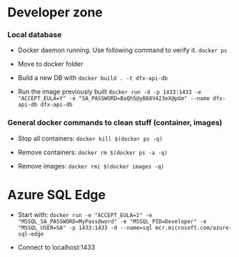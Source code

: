 # Developer zone

### Local database 

- Docker daemon running. Use following command to verify it.
`docker ps`

- Move to docker folder
- Build a new DB with
`docker build . -t dfx-api-db`

- Run the image previously built
`docker run -d -p 1433:1433 -e "ACCEPT_EULA=Y" -e "SA_PASSWORD=BaQh5@yB68V423eX@pGm" --name dfx-api-db dfx-api-db`

### General docker commands to clean stuff (container, images)

- Stop all containers:
`docker kill $(docker ps -q)`

- Remove containers:
`docker rm $(docker ps -a -q)`

- Remove images:
`docker rmi $(docker images -q)`

# Azure SQL Edge

- Start with:
`docker run -e "ACCEPT_EULA=1" -e "MSSQL_SA_PASSWORD=MyPass@word" -e "MSSQL_PID=Developer" -e "MSSQL_USER=SA" -p 1433:1433 -d --name=sql mcr.microsoft.com/azure-sql-edge`

- Connect to localhost:1433